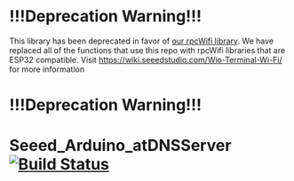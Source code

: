 !!!Deprecation Warning!!!
===================
This library has been deprecated in favor of [our rpcWifi library](https://github.com/Seeed-Studio/Seeed_Arduino_rpcWiFi). We have replaced all of the functions that use this repo with rpcWifi libraries that are ESP32 compatible.
Visit https://wiki.seeedstudio.com/Wio-Terminal-Wi-Fi/ for more information


!!!Deprecation Warning!!!
===================
# Seeed_Arduino_atDNSServer  [![Build Status](https://travis-ci.com/Seeed-Studio/Seeed_Arduino_atDNSServer.svg?branch=master)](https://travis-ci.com/Seeed-Studio/Seeed_Arduino_atDNSServer)
